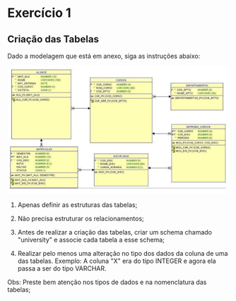 # Exercício 1

## Criação das Tabelas

Dado a modelagem que está em anexo, siga as instruções abaixo: 

![Modelagem das tabelas](modelagem.png)

1) Apenas definir as estruturas das tabelas;

2) Não precisa estruturar os relacionamentos;

3) Antes de realizar a criação das tabelas, criar um schema chamado "university" e associe cada tabela a esse schema;

4) Realizar pelo menos uma alteração no tipo dos dados da coluna de uma das tabelas. Exemplo: A coluna "X" era do tipo INTEGER e agora ela passa a ser do tipo VARCHAR.

Obs: Preste bem atenção nos tipos de dados e na nomenclatura das tabelas;


